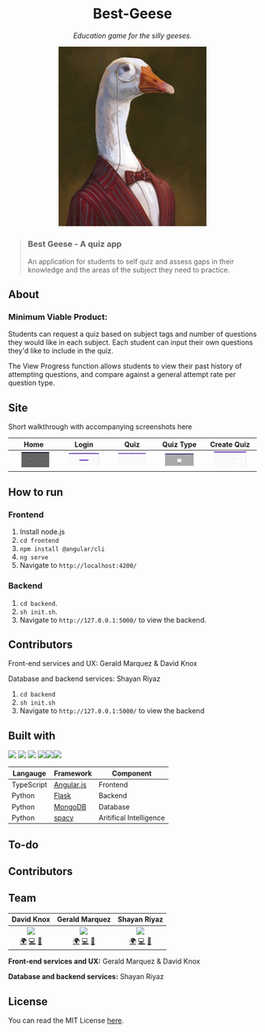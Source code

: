 # <div align="center">Best-Geese</div>
*<div align="center">Education game for the silly geeses.</div>*

<p align="center">
  <img src="https://raw.githubusercontent.com/MLH-Fellowship/Best-Geese/main/assets/Dr-Goose.png" width="300">
  </p>

> ### Best Geese - A quiz app
> An application for students to self quiz and assess gaps in their knowledge and the areas of the subject they need to practice.


## About

### Minimum Viable Product:

Students can request a quiz based on subject tags and number of questions they would like in each subject. Each student can input their own questions they'd like to include in the quiz.

The View Progress function allows students to view their past history of attempting questions, and compare against a general attempt rate per question type.

## Site

Short walkthrough with accompanying screenshots here


Home|Login|Quiz|Quiz Type | Create Quiz |
|:-:|:---:|:--:|:--------:|:-----------:|
| <img src="assets/Home.png" title="Home " width="70%"> | <img src="assets/Login.png" title="Login" width="70%"> | <img src="assets/Quiz.png" title="Quiz" width="70%"> | <img src="assets/Type-of-Quiz.png" title="TypeQuiz" width="70%"> |<img src="assets/Generate-Questions.png" title="GenQuez" width="70%">

## How to run

### Frontend
1. Install node.js
2. `cd frontend`
3. `npm install @angular/cli`
4. `ng serve`
5. Navigate to `http://localhost:4200/`

### Backend
1. `cd backend`.
2. `sh init.sh`.
3. Navigate to `http://127.0.0.1:5000/` to view the backend.

## Contributors

Front-end services and UX: Gerald Marquez & David Knox

Database and backend services: Shayan Riyaz



1. `cd backend`
2. `sh init.sh`
3. Navigate to `http://127.0.0.1:5000/` to view the backend


## Built with 

<img src="https://img.shields.io/badge/typescript%20-%23323330.svg?&style=for-the-badge&logo=typescript&logoColor=blue"/> <img src="https://img.shields.io/badge/python%20-%2314354C.svg?&style=for-the-badge&logo=python&logoColor=white"/> <img src="https://img.shields.io/badge/flask%20-%23000.svg?&style=for-the-badge&logo=flask&logoColor=white"/> <img src="https://img.shields.io/badge/angular%20-%23121011.svg?&style=for-the-badge&logo=angular&logoColor=red"/><img src ="https://img.shields.io/badge/MongoDB-%2307405e.svg?&style=for-the-badge&logo=mongodb&logoColor=green"/><img src ="https://img.shields.io/badge/spaCy-%2307405e.svg?&style=for-the-badge&logo=spaCy&logoColor=blue"/>

|Langauge | Framework | Component|
|-|-|-|
|TypeScript|[Angular.js](https://angularjs.org/) | Frontend|
|Python|[Flask](https://flask.palletsprojects.com/en/1.1.x/) |Backend |
|Python|[MongoDB](https://www.mongodb.com/python) | Database|
|Python|[spacy](https://spacy.io/)| Aritifical Intelligence|



## To-do

## Contributors

## Team
| David Knox | Gerald Marquez | Shayan Riyaz |
| :----: | :---: | :---: |
| [<img src="https://avatars1.githubusercontent.com/u/45473671?s=400&u=3f52530aa5a6d7225776a595e54a9f9dab7f12b8&v=4" width="100px;"/>]()<br />[🌍](https://davidaknox.com/) [💻](https://github.com/knoxd8256) [🤝](https://linkedin.com/in/david-knox-developer) | [<img src="https://avatars2.githubusercontent.com/u/53912864?s=460&u=7aab564bb30b931d4b2b5438beb370a8e09ecda2&v=4" width="100px;"/>]()<br />[🌍](https://www.linkedin.com/in/gerald-marquez/) [💻](https://github.com/gprmarquez) [🤝](gprmarquez.github.io) | [<img src="https://avatars1.githubusercontent.com/u/28723598?s=460&u=9444300dccf4ead144b03c7710f0ff4c149e05f8&v=4" width="100px;"/>]()<br />[🌍](https://shayanriyaz.github.io) [💻](https://github.com/ShayanRiyaz) [🤝](https://www.linkedin.com/in/shayan-riyaz/)|


**Front-end services and UX:** Gerald Marquez & David Knox

**Database and backend services:** Shayan Riyaz




## License
You can read the MIT License [here](https://github.com/MLH-Fellowship/Best-Geese/blob/main/LICENSE).
